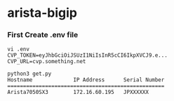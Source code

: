 # arista-bigip

### First Create .env file

```
vi .env
CVP_TOKEN=eyJhbGciOiJSUzI1NiIsInR5cCI6IkpXVCJ9.e...
CVP_URL=cvp.something.net

```
```
python3 get.py
Hostname             IP Address      Serial Number
==================================================
Arista7050SX3        172.16.60.195   JPXXXXXX

```

